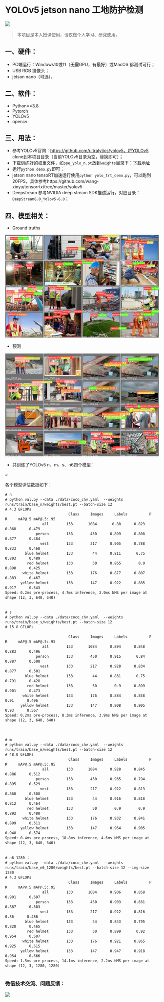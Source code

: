 # YOLOv5 jetson nano 工地防护检测

![](https://enpei-md.oss-cn-hangzhou.aliyuncs.com/img20220404103032.png?x-oss-process=style/wp)



> 本项目是本人授课使用，请仅做个人学习、研究使用。



## 一、硬件：

* PC端运行：Windows10或11（无需GPU，有最好）或MacOS 都测试可行；
* USB RGB 摄像头；
* jetson nano（可选）。

## 二、软件：

* Python==3.8
* Pytorch 
* YOLOv5
* opencv 

## 三、用法：

* 参考YOLOv5官网：https://github.com/ultralytics/yolov5，将YOLOv5 clone到本项目目录（当前YOLOv5目录为空，替换即可）；
* 下载训练好的权重文件，如`ppe_yolo_n.pt`放到`weights`目录下：[下载地址](https://github.com/enpeizhao/CVprojects/releases/tag/Models)
* 运行`python demo.py`即可；
* jetson nano tensoRT加速运行使用`python yolo_trt_demo.py`，可以跑到20FPS，具体参考https://github.com/wang-xinyu/tensorrtx/tree/master/yolov5
* Deepstream 参考NVIDIA deep stream SDK描述运行，对应目录：`DeepStream6.0_Yolov5-6.0`；



## 四、模型相关：

* Ground truths

![](imgs/val_batch1_labels.jpg)

* 预测

![](imgs/val_batch0_pred.jpg)



* 共训练了YOLOv5 n、m、s、n6四个模型：

<img src="https://enpei-md.oss-cn-hangzhou.aliyuncs.com/img20220404104234.png?x-oss-process=style/wp" style="zoom:50%;" />

各个模型评估数据如下：

```shell
# n
# python val.py --data ./data/coco_chv.yaml  --weights runs/train/base_n/weights/best.pt --batch-size 12
# 4.3 GFLOPs
							 Class     Images     Labels          P          R     mAP@.5 mAP@.5:.95
                 all        133       1084       0.88      0.823      0.868      0.479
              person        133        450      0.899      0.808      0.877      0.484
                vest        133        217      0.905      0.788      0.833      0.468
         blue helmet        133         44      0.811       0.75      0.803      0.489
          red helmet        133         50      0.865        0.9      0.898      0.425
        white helmet        133        176      0.877      0.807      0.883      0.467
       yellow helmet        133        147      0.922      0.885      0.917      0.543
Speed: 0.2ms pre-process, 4.7ms inference, 3.9ms NMS per image at shape (12, 3, 640, 640)
    

# s
# python val.py --data ./data/coco_chv.yaml  --weights runs/train/base_s/weights/best.pt --batch-size 12
# 15.8 GFLOPs

							 Class     Images     Labels          P          R     mAP@.5 mAP@.5:.95
                 all        133       1084      0.894      0.848      0.883      0.496
              person        133        450      0.915       0.84      0.887      0.508
                vest        133        217      0.928      0.834      0.877      0.501
         blue helmet        133         44      0.831       0.75      0.791      0.428
          red helmet        133         50        0.9      0.899      0.901      0.473
        white helmet        133        176      0.884      0.858       0.91      0.496
       yellow helmet        133        147      0.908      0.905       0.93      0.567
Speed: 0.2ms pre-process, 8.3ms inference, 3.9ms NMS per image at shape (12, 3, 640, 640)



# m
# python val.py --data ./data/coco_chv.yaml  --weights runs/train/base_m/weights/best.pt --batch-size 12
# 48.0 GFLOPs
							 Class     Images     Labels          P          R     mAP@.5 mAP@.5:.95
                 all        133       1084      0.928      0.845      0.886      0.512
              person        133        450      0.935      0.794      0.895      0.529
                vest        133        217      0.922      0.813      0.868      0.508
         blue helmet        133         44      0.916      0.818      0.812      0.464
          red helmet        133         50        0.9        0.9      0.892      0.488
        white helmet        133        176      0.932      0.841      0.899      0.511
       yellow helmet        133        147      0.964      0.905      0.948      0.574
Speed: 0.4ms pre-process, 18.8ms inference, 4.6ms NMS per image at shape (12, 3, 640, 640)


# n6 1280 ：
# python val.py --data ./data/coco_chv.yaml  --weights runs/train/base_n6_1280/weights/best.pt --batch-size 12 --img-size 1280
# 4.3 GFLOPs
							 Class     Images     Labels          P          R     mAP@.5 mAP@.5:.95
                 all        133       1084      0.906      0.858      0.901      0.507
              person        133        450      0.903      0.831      0.887      0.503
                vest        133        217      0.922      0.816       0.86      0.486
         blue helmet        133         44      0.843      0.795      0.828      0.465
          red helmet        133         50      0.899       0.92      0.954      0.507
        white helmet        133        176      0.921      0.865      0.925      0.515
       yellow helmet        133        147      0.947      0.918      0.954      0.566
Speed: 1.5ms pre-process, 14.1ms inference, 2.2ms NMS per image at shape (12, 3, 1280, 1280)
   
```





### 微信技术交流、问题反馈：

<img src="https://enpei-md.oss-cn-hangzhou.aliyuncs.com/imgIMG_5862.JPG?x-oss-process=style/wp" style="width:200px;" />

